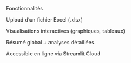 Fonctionnalités

Upload d’un fichier Excel (.xlsx)

Visualisations interactives (graphiques, tableaux)

Résumé global + analyses détaillées

Accessible en ligne via Streamlit Cloud
